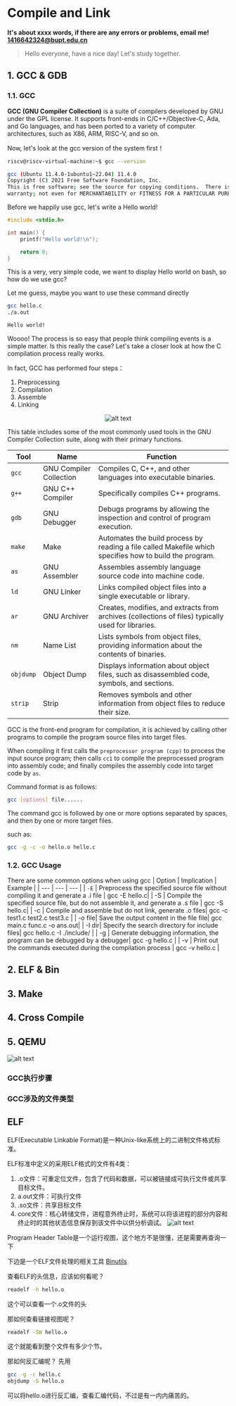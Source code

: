 # Compile and Link
**It's about xxxx words, if there are any errors or problems, email me! 1416642324@bupt.edu.cn**

> Hello everyone, have a nice day! 
> Let's study together. 

## 1. GCC & GDB

### 1.1. GCC
**GCC (GNU Compiler Collection)** is a suite of compilers developed by GNU under the GPL license. It supports front-ends in C/C++/Objective-C, Ada, and Go languages, and has been ported to a variety of computer architectures, such as X86, ARM, RISC-V, and so on.

Now, let's look at the gcc version of the system first！

```bash
riscv@riscv-virtual-machine:~$ gcc --version

gcc (Ubuntu 11.4.0-1ubuntu1~22.04) 11.4.0
Copyright (C) 2021 Free Software Foundation, Inc.
This is free software; see the source for copying conditions.  There is NO
warranty; not even for MERCHANTABILITY or FITNESS FOR A PARTICULAR PURPOSE.
```
Before we happily use gcc, let's write a Hello world!
```c
#include <stdio.h>

int main() {
    printf("Hello world!\n");

    return 0;
}
```

This is a very, very simple code, we want to display Hello world on bash, so how do we use gcc?

Let me guess, maybe you want to use these command directly
```bash
gcc hello.c
./a.out

Hello world!
```
Woooo! The process is so easy that people think compiling events is a simple matter. Is this really the case? Let's take a closer look at how the C compilation process really works.

In fact, GCC has performed four steps：
1. Preprocessing
2. Compilation
3. Assemble
4. Linking

<p align="center">
  <img src="./image/image1_1.png" alt="alt text" />
</p>

This table includes some of the most commonly used tools in the GNU Compiler Collection suite, along with their primary functions.

| **Tool** | **Name** | **Function** |
|---|---|---|
| `gcc`    | GNU Compiler Collection | Compiles C, C++, and other languages into executable binaries.                             |
| `g++`    | GNU C++ Compiler  | Specifically compiles C++ programs.                                                          |
| `gdb`    | GNU Debugger      | Debugs programs by allowing the inspection and control of program execution.                 |
| `make`   | Make              | Automates the build process by reading a file called Makefile which specifies how to build the program. |
| `as`     | GNU Assembler     | Assembles assembly language source code into machine code.                                   |
| `ld`     | GNU Linker        | Links compiled object files into a single executable or library.                             |
| `ar`     | GNU Archiver      | Creates, modifies, and extracts from archives (collections of files) typically used for libraries. |
| `nm`     | Name List         | Lists symbols from object files, providing information about the contents of binaries.       |
| `objdump`| Object Dump       | Displays information about object files, such as disassembled code, symbols, and sections.   |
| `strip`  | Strip             | Removes symbols and other information from object files to reduce their size.                |

GCC is the front-end program for compilation, it is achieved by calling other programs to compile the program source files into target files. 

When compiling it first calls the `preprocessor program (cpp)` to process the input source program; then calls `cc1` to compile the preprocessed program into assembly code; and finally compiles the assembly code into target code by `as`.


Command format is as follows:
```bash
gcc [options] file......
```
The command gcc is followed by one or more options separated by spaces, and then by one or more target files.

such as:
```bash
gcc -g -c -o hello.o hello.c
```

### 1.2. GCC Usage 
There are some common options when using gcc
| Option | Implication | Example |
| --- | --- | --- |
| `-E` | Preprocess the specified source file without compiling it and generate a .i file | gcc -E hello.c| 
| -S | Compile the specified source file, but do not assemble it, and generate a .s file | gcc -S hello.c|
| -c | Compile and assemble but do not link, generate .o files| gcc -c test1.c test2.c test3.c |
| -o file| Save the output content in the file file| gcc main.c func.c -o ans.out|
| -I dir| Specify the search directory for include files| gcc hello.c -I ./include/ |
| -g | Generate debugging information, the program can be debugged by a debugger| gcc -g hello.c | 
| -v | Print out the commands executed during the compilation process | gcc -v hello.c  | 




## 2. ELF & Bin


## 3. Make


## 4. Cross Compile


## 5. QEMU










![alt text](image/image1.png)


### GCC执行步骤


### GCC涉及的文件类型


## ELF
ELF(Executable Linkable Format)是一种Unix-like系统上的二进制文件格式标准。

ELF标准中定义的采用ELF格式的文件有4类：
1. .o文件：可重定位文件，包含了代码和数据，可以被链接成可执行文件或共享目标文件。
2. a.out文件：可执行文件
3. .so文件：共享目标文件
4. core文件：核心转储文件，进程意外终止时，系统可以将该进程的部分内容和终止时的其他状态信息保存到该文件中以供分析调试。
![alt text](image/image2.png)

Program Header Table是一个运行视图，这个地方不是很懂，还是需要再查询一下


下边是一个ELF文件处理的相关工具
[Binutils](https://www.gnu.org/software/binutils)


查看ELF的头信息，应该如何看呢？
```bash
readelf -h hello.o
```

这个可以查看一个.o文件的头

那如何查看链接视图呢？
```bash
readelf -SW hello.o
```
这个就能看到整个文件有多少个节。


那如何反汇编呢？
先用
```bash
gcc -g -c hello.c 
objdump -S hello.o
```
可以将hello.o进行反汇编，查看汇编代码，不过是有一内内痛苦的。

